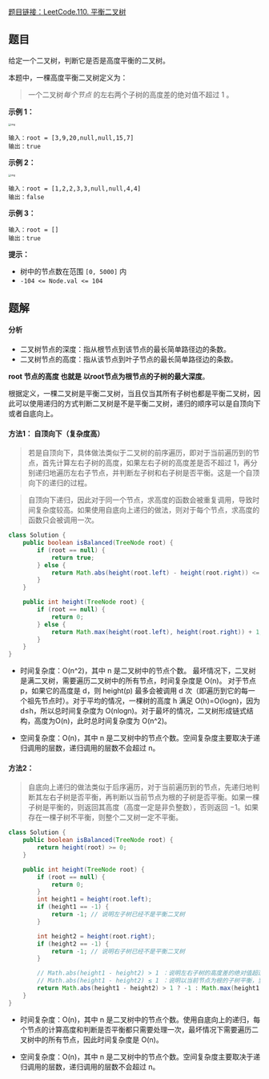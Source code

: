 [题目链接：LeetCode.110. 平衡二叉树](https://leetcode-cn.com/problems/balanced-binary-tree/)

## 题目

给定一个二叉树，判断它是否是高度平衡的二叉树。

本题中，一棵高度平衡二叉树定义为：

> 一个二叉树*每个节点* 的左右两个子树的高度差的绝对值不超过 1 。 

**示例 1：**

<img src="https://assets.leetcode.com/uploads/2020/10/06/balance_1.jpg" alt="img" style="zoom:33%;" />

```
输入：root = [3,9,20,null,null,15,7]
输出：true
```

**示例 2：**

<img src="https://assets.leetcode.com/uploads/2020/10/06/balance_2.jpg" alt="img" style="zoom:33%;" />

```
输入：root = [1,2,2,3,3,null,null,4,4]
输出：false
```

**示例 3：**

```
输入：root = []
输出：true
```

**提示：**

- 树中的节点数在范围 `[0, 5000]` 内
- `-104 <= Node.val <= 104`

## 题解

#### 分析

- 二叉树节点的深度：指从根节点到该节点的最长简单路径边的条数。
- 二叉树节点的高度：指从该节点到叶子节点的最长简单路径边的条数。

**root 节点的高度 也就是 以root节点为根节点的子树的最大深度**。

根据定义，一棵二叉树是平衡二叉树，当且仅当其所有子树也都是平衡二叉树，因此可以使用递归的方式判断二叉树是不是平衡二叉树，递归的顺序可以是自顶向下或者自底向上。

#### 方法1： 自顶向下（复杂度高）

> 若是自顶向下，具体做法类似于二叉树的前序遍历，即对于当前遍历到的节点，首先计算左右子树的高度，如果左右子树的高度差是否不超过 1，再分别递归地遍历左右子节点，并判断左子树和右子树是否平衡。这是一个自顶向下的递归的过程。

> 自顶向下递归，因此对于同一个节点，求高度的函数会被重复调用，导致时间复杂度较高。如果使用自底向上递归的做法，则对于每个节点，求高度的函数只会被调用一次。

```java
class Solution {
    public boolean isBalanced(TreeNode root) {
        if (root == null) {
            return true;
        } else {
            return Math.abs(height(root.left) - height(root.right)) <= 1 && isBalanced(root.left) && isBalanced(root.right);
        }
    }

    public int height(TreeNode root) {
        if (root == null) {
            return 0;
        } else {
            return Math.max(height(root.left), height(root.right)) + 1;
        }
    }
}
```

* 时间复杂度：O(n^2)，其中 n 是二叉树中的节点个数。
  最坏情况下，二叉树是满二叉树，需要遍历二叉树中的所有节点，时间复杂度是 O(n)。
  对于节点 p，如果它的高度是 d，则 height(p) 最多会被调用 d 次（即遍历到它的每一个祖先节点时）。对于平均的情况，一棵树的高度 h 满足 O(h)=O(logn)，因为 d≤h，所以总时间复杂度为 O(nlogn)。对于最坏的情况，二叉树形成链式结构，高度为O(n)，此时总时间复杂度为 O(n^2)。

* 空间复杂度：O(n)，其中 n 是二叉树中的节点个数。空间复杂度主要取决于递归调用的层数，递归调用的层数不会超过 n。

####  方法2：

> 自底向上递归的做法类似于后序遍历，对于当前遍历到的节点，先递归地判断其左右子树是否平衡，再判断以当前节点为根的子树是否平衡。如果一棵子树是平衡的，则返回其高度（高度一定是非负整数），否则返回 −1。如果存在一棵子树不平衡，则整个二叉树一定不平衡。
>

```java
class Solution {
    public boolean isBalanced(TreeNode root) {
        return height(root) >= 0;
    }

    public int height(TreeNode root) {
        if (root == null) {
            return 0;
        }
        int height1 = height(root.left);
        if (height1 == -1) {
            return -1; // 说明左子树已经不是平衡二叉树
        }

        int height2 = height(root.right);
        if (height2 == -1) {
            return -1; // 说明右子树已经不是平衡二叉树
        }

        // Math.abs(height1 - height2) > 1 ：说明左右子树的高度差的绝对值超过1，以当前节点为根的子树不平衡
        // Math.abs(height1 - height2) ≤ 1 ：说明以当前节点为根的子树平衡，当前节点的高度为 Math.max(height1, height2) + 1
        return Math.abs(height1 - height2) > 1 ? -1 : Math.max(height1, height2) + 1;
    }
}
```

* 时间复杂度：O(n)，其中 n 是二叉树中的节点个数。使用自底向上的递归，每个节点的计算高度和判断是否平衡都只需要处理一次，最坏情况下需要遍历二叉树中的所有节点，因此时间复杂度是 O(n)。

* 空间复杂度：O(n)，其中 n 是二叉树中的节点个数。空间复杂度主要取决于递归调用的层数，递归调用的层数不会超过 n。

